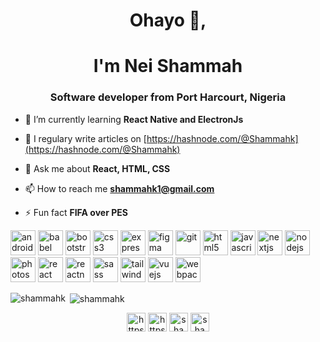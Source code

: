 <h1 align="center">Ohayo 👋, </h1>
<h1 align="center">I'm Nei Shammah</h1>
<h3 align="center">Software developer from Port Harcourt, Nigeria</h3>

- 🌱 I’m currently learning **React Native and ElectronJs**

- 📝 I regulary write articles on [https://hashnode.com/@Shammahk](https://hashnode.com/@Shammahk)

- 💬 Ask me about **React, HTML, CSS**

- 📫 How to reach me **shammahk1@gmail.com**

- ⚡ Fun fact **FIFA over PES**

<p align="left"><img src="https://devicons.github.io/devicon/devicon.git/icons/android/android-original-wordmark.svg" alt="android" width="40" height="40"/> <img src="https://www.vectorlogo.zone/logos/babeljs/babeljs-icon.svg" alt="babel" width="40" height="40"/> <img src="https://devicons.github.io/devicon/devicon.git/icons/bootstrap/bootstrap-plain.svg" alt="bootstrap" width="40" height="40"/> <img src="https://devicons.github.io/devicon/devicon.git/icons/css3/css3-original-wordmark.svg" alt="css3" width="40" height="40"/> <img src="https://devicons.github.io/devicon/devicon.git/icons/express/express-original-wordmark.svg" alt="express" width="40" height="40"/> <img src="https://www.vectorlogo.zone/logos/figma/figma-icon.svg" alt="figma" width="40" height="40"/> <img src="https://www.vectorlogo.zone/logos/git-scm/git-scm-icon.svg" alt="git" width="40" height="40"/> <img src="https://devicons.github.io/devicon/devicon.git/icons/html5/html5-original-wordmark.svg" alt="html5" width="40" height="40"/> <img src="https://devicons.github.io/devicon/devicon.git/icons/javascript/javascript-original.svg" alt="javascript" width="40" height="40"/> <img src="https://cdn.worldvectorlogo.com/logos/nextjs-3.svg" alt="nextjs" width="40" height="40"/> <img src="https://devicons.github.io/devicon/devicon.git/icons/nodejs/nodejs-original-wordmark.svg" alt="nodejs" width="40" height="40"/> <img src="https://devicons.github.io/devicon/devicon.git/icons/photoshop/photoshop-plain.svg" alt="photoshop" width="40" height="40"/> <img src="https://devicons.github.io/devicon/devicon.git/icons/react/react-original-wordmark.svg" alt="react" width="40" height="40"/> <img src="https://reactnative.dev/img/header_logo.svg" alt="reactnative" width="40" height="40"/> <img src="https://devicons.github.io/devicon/devicon.git/icons/sass/sass-original.svg" alt="sass" width="40" height="40"/> <img src="https://www.vectorlogo.zone/logos/tailwindcss/tailwindcss-icon.svg" alt="tailwind" width="40" height="40"/> <img src="https://devicons.github.io/devicon/devicon.git/icons/vuejs/vuejs-original-wordmark.svg" alt="vuejs" width="40" height="40"/> <img src="https://devicons.github.io/devicon/devicon.git/icons/webpack/webpack-original.svg" alt="webpack" width="40" height="40"/></p><p><img align="left" src="https://github-readme-stats.vercel.app/api/top-langs/?username=shammahk&layout=compact&hide=html" alt="shammahk" /></p>

<p>&nbsp;<img align="center" src="https://github-readme-stats.vercel.app/api?username=shammahk&show_icons=true" alt="shammahk" /></p>

<p align="center">
<a href="https://twitter.com/https://twitter.com/kamalo_shammah" target="blank"><img align="center" src="https://cdn.jsdelivr.net/npm/simple-icons@3.0.1/icons/twitter.svg" alt="https://twitter.com/kamalo_shammah" height="30" width="30" /></a>
<a href="https://linkedin.com/in/https://www.linkedin.com/in/shammahk" target="blank"><img align="center" src="https://cdn.jsdelivr.net/npm/simple-icons@3.0.1/icons/linkedin.svg" alt="https://www.linkedin.com/in/shammahk" height="30" width="30" /></a>
<a href="https://dribbble.com/shammah ogboru nei" target="blank"><img align="center" src="https://cdn.jsdelivr.net/npm/simple-icons@3.0.1/icons/dribbble.svg" alt="shammah ogboru nei" height="30" width="30" /></a>
<a href="https://www.behance.net/shammah ogboru nei" target="blank"><img align="center" src="https://cdn.jsdelivr.net/npm/simple-icons@3.0.1/icons/behance.svg" alt="shammah ogboru nei" height="30" width="30" /></a>
</p>

